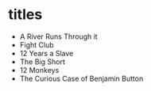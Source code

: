 # titles

- A River Runs Through it
- Fight Club
- 12 Years a Slave
- The Big Short
- 12 Monkeys
- The Curious Case of Benjamin Button

